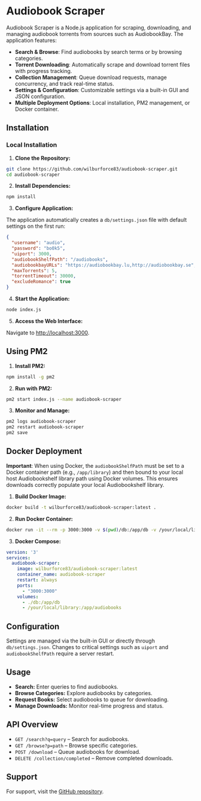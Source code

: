 # Audiobook Scraper

Audiobook Scraper is a Node.js application for scraping, downloading, and managing audiobook torrents from sources such as AudiobookBay. The application features:

- **Search & Browse**: Find audiobooks by search terms or by browsing categories.
- **Torrent Downloading**: Automatically scrape and download torrent files with progress tracking.
- **Collection Management**: Queue download requests, manage concurrency, and track real-time status.
- **Settings & Configuration**: Customizable settings via a built-in GUI and JSON configuration.
- **Multiple Deployment Options**: Local installation, PM2 management, or Docker container.

## Installation

### Local Installation

1. **Clone the Repository:**

```bash
git clone https://github.com/wilburforce83/audiobook-scraper.git
cd audiobook-scraper
```

2. **Install Dependencies:**

```bash
npm install
```

3. **Configure Application:**

The application automatically creates a `db/settings.json` file with default settings on the first run:

```json
{
  "username": "audio",
  "password": "bo0k5",
  "uiport": 3000,
  "audiobookShelfPath": "/audiobooks",
  "audiobookbayURLs": "https://audiobookbay.lu,http://audiobookbay.se",
  "maxTorrents": 5,
  "torrentTimeout": 30000,
  "excludeRomance": true
}
```

4. **Start the Application:**

```bash
node index.js
```

5. **Access the Web Interface:**

Navigate to [http://localhost:3000](http://localhost:3000).

## Using PM2

1. **Install PM2:**

```bash
npm install -g pm2
```

2. **Run with PM2:**

```bash
pm2 start index.js --name audiobook-scraper
```

3. **Monitor and Manage:**

```bash
pm2 logs audiobook-scraper
pm2 restart audiobook-scraper
pm2 save
```

## Docker Deployment

**Important**: When using Docker, the `audiobookShelfPath` must be set to a Docker container path (e.g., `/app/library`) and then bound to your local host Audiobookshelf library path using Docker volumes. This ensures downloads correctly populate your local Audiobookshelf library.

1. **Build Docker Image:**

```bash
docker build -t wilburforce83/audiobook-scraper:latest .
```

2. **Run Docker Container:**

```bash
docker run -it --rm -p 3000:3000 -v $(pwd)/db:/app/db -v /your/local/library:/app/audiobooks wilburforce83/audiobook-scraper:latest
```

3. **Docker Compose:**

```yaml
version: '3'
services:
  audiobook-scraper:
    image: wilburforce83/audiobook-scraper:latest
    container_name: audiobook-scraper
    restart: always
    ports:
      - "3000:3000"
    volumes:
      - ./db:/app/db
      - /your/local/library:/app/audiobooks
```

## Configuration

Settings are managed via the built-in GUI or directly through `db/settings.json`. Changes to critical settings such as `uiport` and `audiobookShelfPath` require a server restart.

## Usage

- **Search:** Enter queries to find audiobooks.
- **Browse Categories:** Explore audiobooks by categories.
- **Request Books:** Select audiobooks to queue for downloading.
- **Manage Downloads:** Monitor real-time progress and status.

## API Overview

- `GET /search?q=query` – Search for audiobooks.
- `GET /browse?p=path` – Browse specific categories.
- `POST /download` – Queue audiobooks for download.
- `DELETE /collection/completed` – Remove completed downloads.

## Support

For support, visit the [GitHub repository](https://github.com/wilburforce83/audiobook-scraper).

